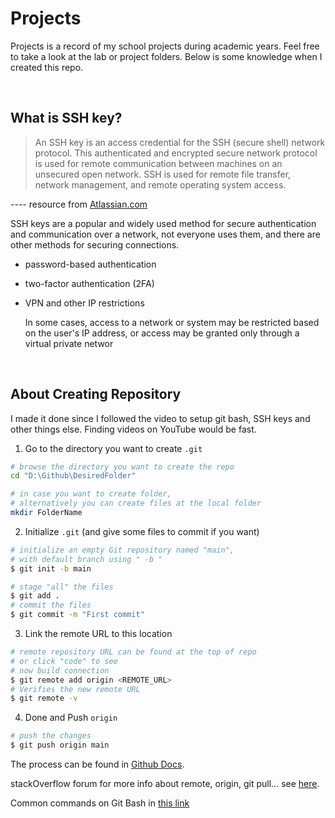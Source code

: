 # Projects
Projects is a record of my school projects during academic years.
Feel free to take a look at the lab or project folders.
Below is some knowledge when I created this repo.

<br>

## What is SSH key?
> An SSH key is an access credential for the SSH (secure shell) network protocol. This authenticated and encrypted secure network protocol is used for remote communication between machines on an unsecured open network. SSH is used for remote file transfer, network management, and remote operating system access.

---- resource from [Atlassian.com][atlassian-link]

SSH keys are a popular and widely used method for secure authentication and communication over a network, not everyone uses them, and there are other methods for securing connections.

- password-based authentication 

- two-factor authentication (2FA)

- VPN and other IP restrictions 

    In some cases, access to a network or system may be restricted based on the user's IP address, or access may be granted only through a virtual private networ

<br>

## About Creating Repository
I made it done since I followed the video to setup git bash, SSH keys and other things else. Finding videos on YouTube would be fast.

1. Go to the directory you want to create `.git`

```bash
# browse the directory you want to create the repo
cd "D:\Github\DesiredFolder"

# in case you want to create folder, 
# alternatively you can create files at the local folder
mkdir FolderName
```

2. Initialize `.git` (and give some files to commit if you want)

```bash
# initialize an empty Git repository named "main", 
# with default branch using " -b "
$ git init -b main

# stage "all" the files
$ git add .
# commit the files
$ git commit -m "First commit"
```

3. Link the remote URL to this location

```bash
# remote repository URL can be found at the top of repo
# or click "code" to see
# now build connection 
$ git remote add origin <REMOTE_URL>
# Verifies the new remote URL
$ git remote -v
```

4. Done and Push `origin`

```bash
# push the changes 
$ git push origin main
```

The process can be found in [Github Docs][github-docs-link].

stackOverflow forum for more info about remote, origin, git pull... see [here][stackoverflow-link].

Common commands on Git Bash in [this link][toolsqa-link]


[github-docs-link]:https://docs.github.com/en/migrations/importing-source-code/using-the-command-line-to-import-source-code/adding-locally-hosted-code-to-github
[stackoverflow-link]:https://stackoverflow.com/questions/37741924/git-remote-v-shows-fetch-and-push-twice-once-for-github-and-once-for
[toolsqa-link]: https://www.toolsqa.com/git/common-directory-commands-on-git-bash/
[atlassian-link]: https://www.atlassian.com/git/tutorials/git-ssh#:~:text=An%20SSH%20key%20is%20an,and%20remote%20operating%20system%20access.



